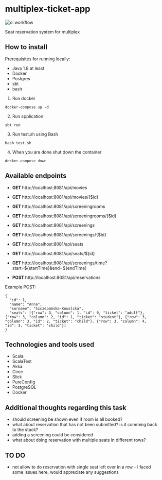 # multiplex-ticket-app
![ci workflow](https://github.com/szczepania/multiplex-ticket-app/actions/workflows/ci.yml/badge.svg)

Seat reservation system for multiplex

## How to install

Prerequisites for running locally:
- Java 1.8 at least
- Docker
- Postgres
- sbt
- bash

1. Run docker
```
docker-compose up -d
```

2. Run application
```
sbt run
```

3. Run test.sh using Bash
```
bash test.sh
```

4. When you are done shut down the container
```
docker-compose down
```

## Available endpoints

- **GET** http://localhost:8081/api/movies

- **GET** http://localhost:8081/api/movies/{$id}

- **GET** http://localhost:8081/api/screeningrooms

- **GET** http://localhost:8081/api/screeningrooms/{$id}

- **GET** http://localhost:8081/api/screenings

- **GET** http://localhost:8081/api/screenings/{$id}

- **GET** http://localhost:8081/api/seats

- **GET** http://localhost:8081/api/seats/${id}

- **GET** http://localhost:8081/api/screenings/time?start=${startTime}&end=${endTime}

- **POST** http://localhost:8081/api/reservations

Example POST:

```
{
  "id": 1, 
  "name": "Anna",
  "surname": "Szczepańska-Kowalska",
  "seats": [{"row": 3, "column": 1, "id": 0, "ticket": "adult"}, {"row": 3, "column": 2, "id": 1, "ticket": "student"}, {"row": 3, "column": 3, "id": 2, "ticket": "child"}, {"row": 3, "column": 4, "id": 3, "ticket": "child"}]
}
```

## Technologies and tools used

- Scala
- ScalaTest
- Akka
- Circe
- Slick
- PureConfig
- PostgreSQL
- Docker

## Additional thoughts regarding this task

- should screening be shown even if room is all booked?
- what about reservation that has not been submitted? is it comming back to the stack?
- adding a screening could be considered
- what about doing reservation with multiple seats in different rows?

## TO DO

- not allow to do reservation with single seat left over in a row - I faced some issues here, would appreciate any suggestions
